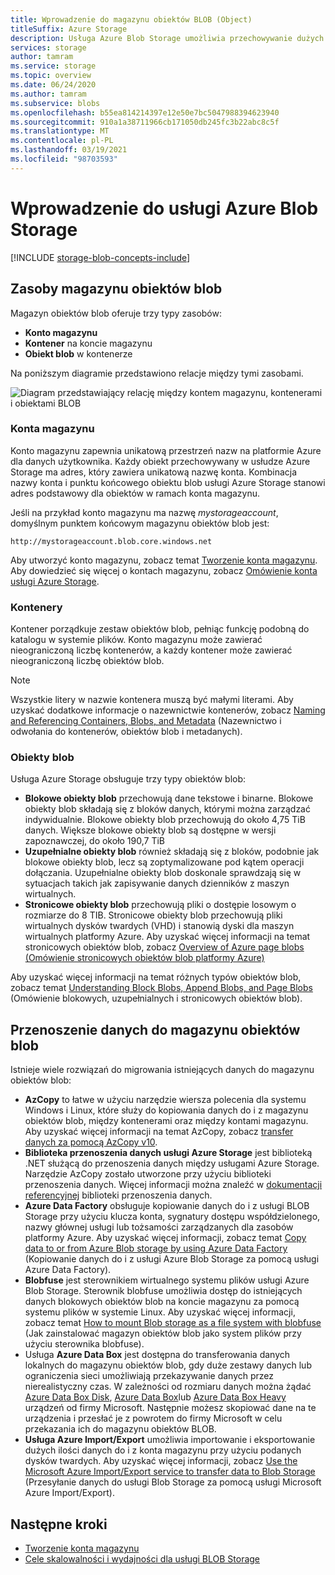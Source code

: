 ```yaml
---
title: Wprowadzenie do magazynu obiektów BLOB (Object)
titleSuffix: Azure Storage
description: Usługa Azure Blob Storage umożliwia przechowywanie dużych ilości danych obiektów bez struktury, takich jak dane tekstowe lub binarne. Magazyn obiektów Blob Azure jest wysoce skalowalny i dostępny.
services: storage
author: tamram
ms.service: storage
ms.topic: overview
ms.date: 06/24/2020
ms.author: tamram
ms.subservice: blobs
ms.openlocfilehash: b55ea814214397e12e50e7bc5047988394623940
ms.sourcegitcommit: 910a1a38711966cb171050db245fc3b22abc8c5f
ms.translationtype: MT
ms.contentlocale: pl-PL
ms.lasthandoff: 03/19/2021
ms.locfileid: "98703593"
---
```

# <a name="introduction-to-azure-blob-storage"></a>Wprowadzenie do usługi Azure Blob Storage

[!INCLUDE [storage-blob-concepts-include](../../../includes/storage-blob-concepts-include.md)]

## <a name="blob-storage-resources"></a>Zasoby magazynu obiektów blob

Magazyn obiektów blob oferuje trzy typy zasobów:

- **Konto magazynu**
- **Kontener** na koncie magazynu
- **Obiekt blob** w kontenerze

Na poniższym diagramie przedstawiono relacje między tymi zasobami.

![Diagram przedstawiający relację między kontem magazynu, kontenerami i obiektami BLOB](./media/storage-blobs-introduction/blob1.png)

### <a name="storage-accounts"></a>Konta magazynu

Konto magazynu zapewnia unikatową przestrzeń nazw na platformie Azure dla danych użytkownika. Każdy obiekt przechowywany w usłudze Azure Storage ma adres, który zawiera unikatową nazwę konta. Kombinacja nazwy konta i punktu końcowego obiektu blob usługi Azure Storage stanowi adres podstawowy dla obiektów w ramach konta magazynu.

Jeśli na przykład konto magazynu ma nazwę *mystorageaccount*, domyślnym punktem końcowym magazynu obiektów blob jest:

```
http://mystorageaccount.blob.core.windows.net
```

Aby utworzyć konto magazynu, zobacz temat [Tworzenie konta magazynu](../common/storage-account-create.md). Aby dowiedzieć się więcej o kontach magazynu, zobacz [Omówienie konta usługi Azure Storage](../common/storage-account-overview.md?toc=%2fazure%2fstorage%2fblobs%2ftoc.json).

### <a name="containers"></a>Kontenery

Kontener porządkuje zestaw obiektów blob, pełniąc funkcję podobną do katalogu w systemie plików. Konto magazynu może zawierać nieograniczoną liczbę kontenerów, a każdy kontener może zawierać nieograniczoną liczbę obiektów blob.

> [!NOTE]
> Wszystkie litery w nazwie kontenera muszą być małymi literami. Aby uzyskać dodatkowe informacje o nazewnictwie kontenerów, zobacz [Naming and Referencing Containers, Blobs, and Metadata](/rest/api/storageservices/Naming-and-Referencing-Containers--Blobs--and-Metadata) (Nazewnictwo i odwołania do kontenerów, obiektów blob i metadanych).

### <a name="blobs"></a>Obiekty blob

Usługa Azure Storage obsługuje trzy typy obiektów blob:

- **Blokowe obiekty blob** przechowują dane tekstowe i binarne. Blokowe obiekty blob składają się z bloków danych, którymi można zarządzać indywidualnie. Blokowe obiekty blob przechowują do około 4,75 TiB danych. Większe blokowe obiekty blob są dostępne w wersji zapoznawczej, do około 190,7 TiB
- **Uzupełnialne obiekty blob** również składają się z bloków, podobnie jak blokowe obiekty blob, lecz są zoptymalizowane pod kątem operacji dołączania. Uzupełnialne obiekty blob doskonale sprawdzają się w sytuacjach takich jak zapisywanie danych dzienników z maszyn wirtualnych.
- **Stronicowe obiekty blob** przechowują pliki o dostępie losowym o rozmiarze do 8 TIB. Stronicowe obiekty blob przechowują pliki wirtualnych dysków twardych (VHD) i stanowią dyski dla maszyn wirtualnych platformy Azure. Aby uzyskać więcej informacji na temat stronicowych obiektów blob, zobacz [Overview of Azure page blobs (Omówienie stronicowych obiektów blob platformy Azure)](storage-blob-pageblob-overview.md)

Aby uzyskać więcej informacji na temat różnych typów obiektów blob, zobacz temat [Understanding Block Blobs, Append Blobs, and Page Blobs](/rest/api/storageservices/understanding-block-blobs--append-blobs--and-page-blobs) (Omówienie blokowych, uzupełnialnych i stronicowych obiektów blob).

## <a name="move-data-to-blob-storage"></a>Przenoszenie danych do magazynu obiektów blob

Istnieje wiele rozwiązań do migrowania istniejących danych do magazynu obiektów blob:

- **AzCopy** to łatwe w użyciu narzędzie wiersza polecenia dla systemu Windows i Linux, które służy do kopiowania danych do i z magazynu obiektów blob, między kontenerami oraz między kontami magazynu. Aby uzyskać więcej informacji na temat AzCopy, zobacz [transfer danych za pomocą AzCopy v10](../common/storage-use-azcopy-v10.md).
- **Biblioteka przenoszenia danych usługi Azure Storage** jest biblioteką .NET służącą do przenoszenia danych między usługami Azure Storage. Narzędzie AzCopy zostało utworzone przy użyciu biblioteki przenoszenia danych. Więcej informacji można znaleźć w [dokumentacji referencyjnej](/dotnet/api/microsoft.azure.storage.datamovement) biblioteki przenoszenia danych.
- **Azure Data Factory** obsługuje kopiowanie danych do i z usługi BLOB Storage przy użyciu klucza konta, sygnatury dostępu współdzielonego, nazwy głównej usługi lub tożsamości zarządzanych dla zasobów platformy Azure. Aby uzyskać więcej informacji, zobacz temat [Copy data to or from Azure Blob storage by using Azure Data Factory](../../data-factory/connector-azure-blob-storage.md?toc=%2fazure%2fstorage%2fblobs%2ftoc.json) (Kopiowanie danych do i z usługi Azure Blob Storage za pomocą usługi Azure Data Factory).
- **Blobfuse** jest sterownikiem wirtualnego systemu plików usługi Azure Blob Storage. Sterownik blobfuse umożliwia dostęp do istniejących danych blokowych obiektów blob na koncie magazynu za pomocą systemu plików w systemie Linux. Aby uzyskać więcej informacji, zobacz temat [How to mount Blob storage as a file system with blobfuse](storage-how-to-mount-container-linux.md) (Jak zainstalować magazyn obiektów blob jako system plików przy użyciu sterownika blobfuse).
- Usługa **Azure Data Box** jest dostępna do transferowania danych lokalnych do magazynu obiektów blob, gdy duże zestawy danych lub ograniczenia sieci umożliwiają przekazywanie danych przez nierealistyczny czas. W zależności od rozmiaru danych można żądać [Azure Data Box Disk](../../databox/data-box-disk-overview.md), [Azure Data Box](../../databox/data-box-overview.md)lub [Azure Data Box Heavy](../../databox/data-box-heavy-overview.md) urządzeń od firmy Microsoft. Następnie możesz skopiować dane na te urządzenia i przesłać je z powrotem do firmy Microsoft w celu przekazania ich do magazynu obiektów BLOB.
- **Usługa Azure Import/Export** umożliwia importowanie i eksportowanie dużych ilości danych do i z konta magazynu przy użyciu podanych dysków twardych. Aby uzyskać więcej informacji, zobacz [Use the Microsoft Azure Import/Export service to transfer data to Blob Storage](../../import-export/storage-import-export-service.md) (Przesyłanie danych do usługi Blob Storage za pomocą usługi Microsoft Azure Import/Export).

## <a name="next-steps"></a>Następne kroki

- [Tworzenie konta magazynu](../common/storage-account-create.md?toc=%2fazure%2fstorage%2fblobs%2ftoc.json)
- [Cele skalowalności i wydajności dla usługi BLOB Storage](scalability-targets.md)
